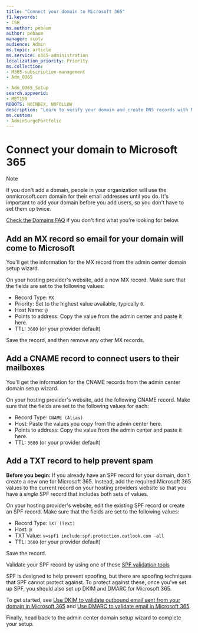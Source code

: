 ```yaml
---
title: "Connect your domain to Microsoft 365"
f1.keywords:
- CSH
ms.author: pebaum
author: pebaum
manager: scotv
audience: Admin
ms.topic: article
ms.service: o365-administration
localization_priority: Priority
ms.collection:
- M365-subscription-management
- Adm_O365

- Adm_O365_Setup
search.appverid:
- MET150
ROBOTS: NOINDEX, NOFOLLOW
description: "Learn to verify your domain and create DNS records with Microsoft 365."
ms.custom:
- AdminSurgePortfolio
---
```


# Connect your domain to Microsoft 365

> [!NOTE]
> If you don't add a domain, people in your organization will use the onmicrosoft.com domain for their email addresses until you do. It's important to add your domain before you add users, so you don't have to set them up twice.

[Check the Domains FAQ](../setup/domains-faq.yml) if you don't find what you're looking for below.

## Add an MX record so email for your domain will come to Microsoft

You'll get the information for the MX record from the admin center domain setup wizard.

On your hosting provider's website, add a new MX record.
Make sure that the fields are set to the following values:

- Record Type: `MX`
- Priority: Set to the highest value available, typically `0`.
- Host Name: `@`
- Points to address: Copy the value from the admin center and paste it here.
- TTL: `3600` (or your provider default)

Save the record, and then remove any other MX records.

## Add a CNAME record to connect users to their mailboxes

You'll get the information for the CNAME records from the admin center domain setup wizard.

On your hosting provider's website, add the following CNAME record. Make sure that the fields are set to the following values for each:

- Record Type: `CNAME (Alias)`
- Host: Paste the values you copy from the admin center here.
- Points to address: Copy the value from the admin center and paste it here.
- TTL: `3600` (or your provider default)

## Add a TXT record to help prevent spam

**Before you begin:** If you already have an SPF record for your domain, don't create a new one for Microsoft 365. Instead, add the required Microsoft 365 values to the current record on your hosting providers website so that you have a *single* SPF record that includes both sets of values.

On your hosting provider's website, edit the existing SPF record or create an SPF record.
Make sure that the fields are set to the following values:

- Record Type: `TXT (Text)`
- Host: `@`
- TXT Value: `v=spf1 include:spf.protection.outlook.com -all`
- TTL: `3600` (or your provider default)

Save the record.

Validate your SPF record by using one of these [SPF validation tools](/office365/admin/setup/domains-faq#how-can-i-validate-spf-records-for-my-domain)

SPF is designed to help prevent spoofing, but there are spoofing techniques that SPF cannot protect against. To protect against these, once you've set up SPF, you should also set up DKIM and DMARC for Microsoft 365.

To get started, see [Use DKIM to validate outbound email sent from your domain in Microsoft 365](../../security/office-365-security/use-dkim-to-validate-outbound-email.md) and [Use DMARC to validate email in Microsoft 365](../../security/office-365-security/use-dmarc-to-validate-email.md).

Finally, head back to the admin center domain setup wizard to complete your setup.

